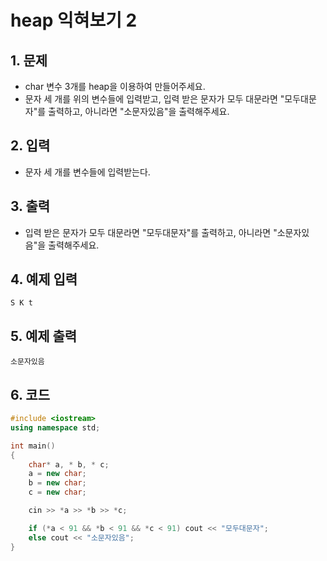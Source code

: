 # heap 익혀보기 2

## 1. 문제
- char 변수 3개를 heap을 이용하여 만들어주세요.
- 문자 세 개를 위의 변수들에 입력받고, 입력 받은 문자가 모두 대문라면 "모두대문자"를 출력하고, 아니라면 "소문자있음"을 출력해주세요.

## 2. 입력
- 문자 세 개를 변수들에 입력받는다.

## 3. 출력
- 입력 받은 문자가 모두 대문라면 "모두대문자"를 출력하고, 아니라면 "소문자있음"을 출력해주세요.

## 4. 예제 입력
```
S K t
```

## 5. 예제 출력
```
소문자있음
```

## 6. 코드

```c++
#include <iostream>
using namespace std;

int main()
{
    char* a, * b, * c;
    a = new char;
    b = new char;
    c = new char;

    cin >> *a >> *b >> *c;

    if (*a < 91 && *b < 91 && *c < 91) cout << "모두대문자";
    else cout << "소문자있음";
}
```
